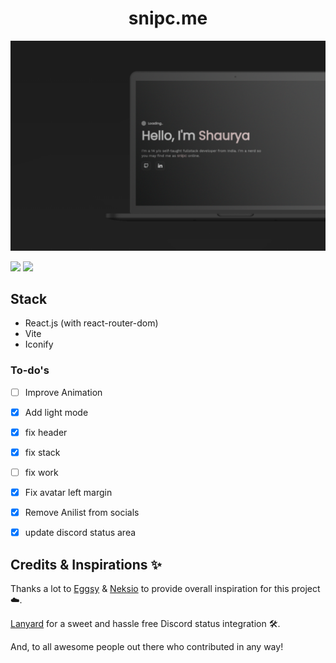 <h1 align='center'>snipc.me</h1>

![ss](src/assets/ss.png)

![](https://img.shields.io/badge/Render-46E3B7?style=for-the-badge&logo=render&logoColor=white)
![](https://img.shields.io/badge/React-20232A?style=for-the-badge&logo=react&logoColor=61DAFB)

## Stack
- React.js (with react-router-dom)
- Vite
- Iconify

### To-do's
- [ ] Improve Animation
- [x] Add light mode
- [x] fix header
- [x] fix stack
- [ ] fix work
- [x] Fix avatar left margin
- [x] Remove Anilist from socials
- [x] update discord status area


## Credits & Inspirations ✨

Thanks a lot to [Eggsy](https://eggsy.xyz) & [Neksio](https://wounds.rip) to provide overall inspiration for this project ☁️.

[Lanyard](https://github.com/Phineas/Lanyard) for a sweet and hassle free Discord status integration 🛠️.

And, to all awesome people out there who contributed in any way!    


